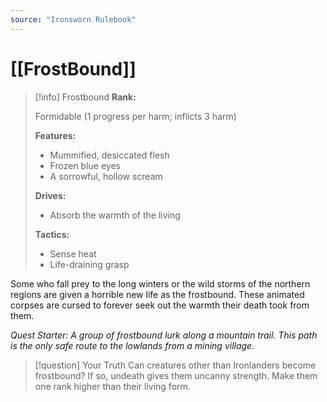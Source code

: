 ```yaml
---
source: "Ironsworn Rulebook"
---
```

# [[FrostBound]]

> [!info] Frostbound
> **Rank:**
> 
> Formidable (1 progress per harm; inflicts 3 harm)
> 
> **Features:**
> 
> - Mummified, desiccated flesh
> - Frozen blue eyes
> - A sorrowful, hollow scream
> 
> **Drives:**
> 
> - Absorb the warmth of the living
> 
> **Tactics:**
> 
> - Sense heat
> - Life-draining grasp

Some who fall prey to the long winters or the wild storms of the northern regions are given a horrible new life as the frostbound. These animated corpses are cursed to forever seek out the warmth their death took from them.

_Quest Starter: A group of frostbound lurk along a mountain trail. This path is the only safe route to the lowlands from a mining village._

> [!question] Your Truth
> Can creatures other than Ironlanders become frostbound? If so, undeath gives them uncanny strength. Make them one rank higher than their living form.